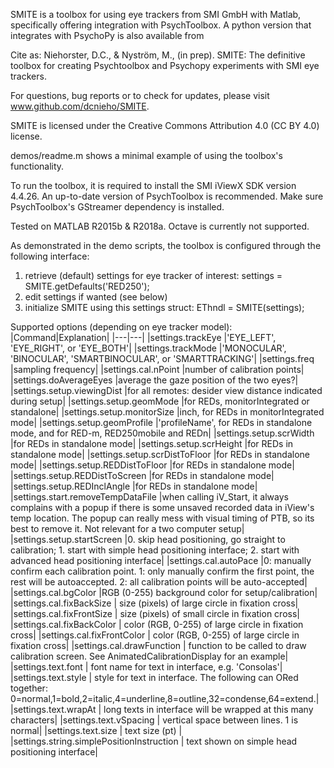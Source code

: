 ﻿SMITE is a toolbox for using eye trackers from SMI GmbH with Matlab,
specifically offering integration with PsychToolbox. A python version
that integrates with PsychoPy is also available from <URL tbd>

Cite as:
Niehorster, D.C., & Nyström, M., (in prep). SMITE: The definitive
toolbox for creating Psychtoolbox and Psychopy experiments with SMI eye
trackers.

For questions, bug reports or to check for updates, please visit
www.github.com/dcnieho/SMITE. 

SMITE is licensed under the Creative Commons Attribution 4.0 (CC BY 4.0) license.

demos/readme.m shows a minimal example of using the toolbox's
functionality.

To run the toolbox, it is required to install the SMI iViewX SDK version
4.4.26. An up-to-date version of PsychToolbox is recommended. Make sure
PsychToolbox's GStreamer dependency is installed.

Tested on MATLAB R2015b & R2018a. Octave is currently not supported.

As demonstrated in the demo scripts, the toolbox is configured through
the following interface:
1. retrieve (default) settings for eye tracker of interest:
settings = SMITE.getDefaults('RED250');
2. edit settings if wanted (see below)
3. initialize SMITE using this settings struct:
EThndl = SMITE(settings);

Supported options (depending on eye tracker model):
|Command|Explanation|
|---|---|
|settings.trackEye              |'EYE_LEFT', 'EYE_RIGHT', or 'EYE_BOTH'|
|settings.trackMode             |'MONOCULAR', 'BINOCULAR', 'SMARTBINOCULAR', or 'SMARTTRACKING'|
|settings.freq                  |sampling frequency|
|settings.cal.nPoint            |number of calibration points|
|settings.doAverageEyes         |average the gaze position of the two eyes?|
|settings.setup.viewingDist     |for all remotes: desider view distance indicated during setup|
|settings.setup.geomMode        |for REDs, monitorIntegrated or standalone|
|settings.setup.monitorSize     |inch, for REDs in monitorIntegrated mode|
|settings.setup.geomProfile     |'profileName', for REDs in standalone mode, and for RED-m, RED250mobile and REDn|
|settings.setup.scrWidth        |for REDs in standalone mode|
|settings.setup.scrHeight       |for REDs in standalone mode|
|settings.setup.scrDistToFloor  |for REDs in standalone mode|
|settings.setup.REDDistToFloor  |for REDs in standalone mode|
|settings.setup.REDDistToScreen |for REDs in standalone mode|
|settings.setup.REDInclAngle    |for REDs in standalone mode|
|settings.start.removeTempDataFile |when calling iV_Start, it always complains with a popup if there is some unsaved recorded data in iView's temp location. The popup can really mess with visual timing of PTB, so its best to remove it. Not relevant for a two computer setup|
|settings.setup.startScreen     |0. skip head positioning, go straight to calibration; 1. start with simple head positioning interface; 2. start with advanced head positioning interface|
|settings.cal.autoPace          |0: manually confirm each calibration point. 1: only manually confirm the first point, the rest will be autoaccepted. 2: all calibration points will be auto-accepted|
|settings.cal.bgColor           |RGB (0-255) background color for setup/calibration|
|settings.cal.fixBackSize       | size (pixels) of large circle in fixation cross| 
|settings.cal.fixFrontSize      | size (pixels) of small circle in fixation cross| 
|settings.cal.fixBackColor      | color (RGB, 0-255) of large circle in fixation cross| 
|settings.cal.fixFrontColor     | color (RGB, 0-255) of large circle in fixation cross| 
|settings.cal.drawFunction      | function to be called to draw calibration screen. See AnimatedCalibrationDisplay for an example| 
|settings.text.font             | font name for text in interface, e.g. 'Consolas'|
|settings.text.style            | style for text in interface. The following can ORed together: 0=normal,1=bold,2=italic,4=underline,8=outline,32=condense,64=extend.|
|settings.text.wrapAt           | long texts in interface will be wrapped at this many characters|
|settings.text.vSpacing         | vertical space between lines. 1 is normal|
|settings.text.size             | text size (pt) |
|settings.string.simplePositionInstruction  | text shown on simple head positioning interface|
